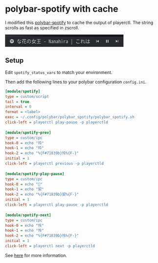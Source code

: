 # polybar-spotify with cache

I modified this [polybar-spotify](https://github.com/PrayagS/polybar-spotify) to cache the output of playerctl. The string scrolls as fast as specified in zscroll.

![sample](img/sample.gif)


## Setup

Edit `spotify_status_vars` to match your environment.

Then add the following lines to your polybar configuration `config.ini`.

```ini
[module/spotify]
type = custom/script
tail = true
interval = 0
format = <label>
exec = ~/.config/polybar/polybar_spotify/polybar_spotify.sh
click-left = playerctl play-pause -p playerctld

[module/spotify-prev]
type = custom/ipc
hook-0 = echo "玲"
hook-1 = echo "玲"
hook-2 = echo "%{F#71839b}玲%{F-}"
initial = 1
click-left = playerctl previous -p playerctld

[module/spotify-play-pause]
type = custom/ipc
hook-0 = echo ""
hook-1 = echo "契"
hook-2 = echo "%{F#71839b}契%{F-}"
initial = 1
click-left = playerctl play-pause -p playerctld

[module/spotify-next]
type = custom/ipc
hook-0 = echo "怜"
hook-1 = echo "怜"
hook-2 = echo "%{F#71839b}怜%{F-}"
initial = 1
click-left = playerctl next -p playerctld
```

See [here](https://github.com/PrayagS/polybar-spotify/blob/master/README.md) for more information.

